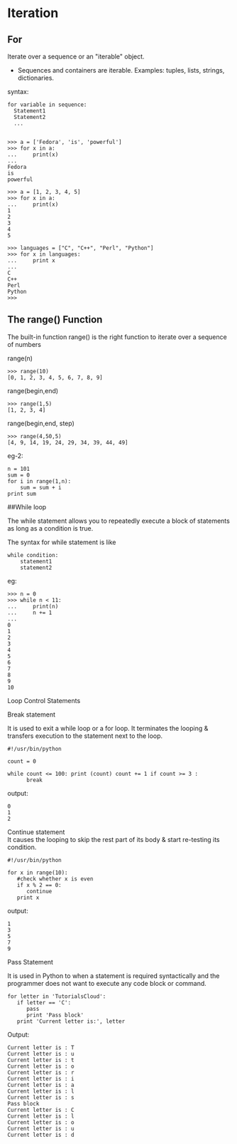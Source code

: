 # Iteration

## For 

Iterate over a sequence or an "iterable" object.
  * Sequences and containers are iterable. Examples: tuples, lists, strings, dictionaries.

syntax:

```
for variable in sequence:
  Statement1
  Statement2  
  ...
  
```

```
>>> a = ['Fedora', 'is', 'powerful']
>>> for x in a:
...     print(x)
...
Fedora
is
powerful
```

```
>>> a = [1, 2, 3, 4, 5]
>>> for x in a:
...     print(x)
1
2
3
4
5
```

```
>>> languages = ["C", "C++", "Perl", "Python"] 
>>> for x in languages:
...     print x
... 
C
C++
Perl
Python
>>> 
```

## The range() Function

The built-in function range() is the right function to iterate over a sequence of numbers

range(n)

```
>>> range(10)
[0, 1, 2, 3, 4, 5, 6, 7, 8, 9]
```

range(begin,end)

```
>>> range(1,5)
[1, 2, 3, 4]

```

range(begin,end, step)
```
>>> range(4,50,5)
[4, 9, 14, 19, 24, 29, 34, 39, 44, 49]
```

eg-2:

```
n = 101
sum = 0
for i in range(1,n):
    sum = sum + i
print sum
```


##While loop

The while statement allows you to repeatedly execute a block of statements as long as a condition is true. 

The syntax for while statement is like

```
while condition:
    statement1
    statement2
```

eg:

```
>>> n = 0
>>> while n < 11:
...     print(n)
...     n += 1
...
0
1
2
3
4
5
6
7
8
9
10
````


Loop Control Statements

Break statement

It is used to exit a while loop or a for loop. It terminates the looping & transfers execution to the statement next to the loop.

```
#!/usr/bin/python

count = 0

while count <= 100: print (count) count += 1 if count >= 3 :
      break
```

output:

```
0
1
2
```

Continue statement  
It causes the looping to skip the rest part of its body & start re-testing its condition.

```
#!/usr/bin/python

for x in range(10):
   #check whether x is even
   if x % 2 == 0:
      continue
   print x

```

output:
```
1
3
5
7
9
```

Pass Statement

It is used in Python to when a statement is required syntactically and the programmer does not want to execute any code block or command.

```
for letter in 'TutorialsCloud': 
   if letter == 'C':
      pass
      print 'Pass block'
   print 'Current letter is:', letter
```
Output:
```
Current letter is : T
Current letter is : u
Current letter is : t
Current letter is : o
Current letter is : r
Current letter is : i
Current letter is : a
Current letter is : l
Current letter is : s
Pass block
Current letter is : C
Current letter is : l
Current letter is : o
Current letter is : u
Current letter is : d
```
